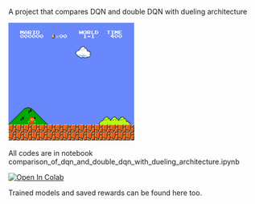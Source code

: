 A project that compares DQN and double DQN with dueling architecture
<p float="center">
  <img src="/best_run.gif" width="250" />
</p>

All codes are in notebook comparison_of_dqn_and_double_dqn_with_dueling_architecture.ipynb

[![Open In Colab](https://colab.research.google.com/assets/colab-badge.svg)](https://drive.google.com/file/d/1iATU6YkKwPCN-pLQxu53LjiMb1-rKvsZ/view?usp=sharing)

Trained models and saved rewards can be found here too.
